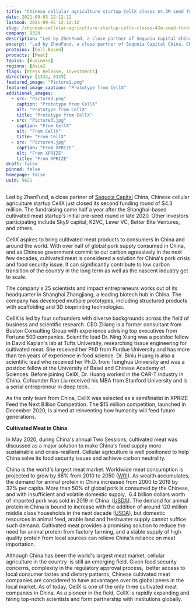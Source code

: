 ```yaml
---
title: "Chinese cellular agriculture startup CellX closes $4.3M seed funding in early 2021"
date: 2021-09-05 12:12:12
lastmod: 2021-09-05 12:12:12
slug: /chinese-cellular-agriculture-startup-cellx-closes-43m-seed-funding-early-2021
company: 8329
description: "Led by ZhenFund, a close partner of Sequoia Capital China, Chinese cellular agriculture startup CellX just closed its second funding round of $4.3 million. The fundraising came half a year after the Shanghai-based cultivated meat startup’s initial pre-seed round in late 2020. Other investors participating include Sky9 capital, K2VC, Lever VC, Better Bite Ventures, and others."
excerpt: "Led by ZhenFund, a close partner of Sequoia Capital China, Chinese cellular agriculture startup CellX just closed its second funding round of $4.3 million. The fundraising came half a year after the Shanghai-based cultivated meat startup’s initial pre-seed round in late 2020. Other investors participating include Sky9 capital, K2VC, Lever VC, Better Bite Ventures, and others."
proteins: [Cell-Based]
products: [Meat]
topics: [Business]
regions: [Asia]
flags: [Press Release, Investments]
directory: [1332, 8329]
featured_image: "Picture1.png"
featured_image_caption: "Prototype from CellX"
additional_images:
  - src: "Picture2.png"
    caption: "Prototype from CellX"
    alt: "Prototype from CellX"
    title: "Prototype from CellX"
  - src: "Picture3.jpg"
    caption: "From CellX"
    alt: "From CellX"
    title: "From CellX"
  - src: "Picture4.jpg"
    caption: "From XPRIZE"
    alt: "From XPRIZE"
    title: "From XPRIZE"
draft: false
pinned: false
homepage: false
uuid: 9621
---
```

Led by ZhenFund, a close partner of [Sequoia
Capital](https://en.wikipedia.org/wiki/Sequoia_Capital) China, Chinese
cellular agriculture startup CellX just closed its second funding round
of \$4.3 million. The fundraising came half a year after the
Shanghai-based cultivated meat startup's initial pre-seed round in late
2020. Other investors participating include Sky9 capital, K2VC, Lever
VC, Better Bite Ventures, and others.

CellX aspires to bring cultivated meat products to consumers in China
and around the world. With over half of global pork supply consumed in
China, and as Chinese government commit to cut carbon agressively in the
next few decades, cultivated meat is considered a solution for China's
pork crisis and food security issue. It can significantly contribute to
low carbon transition of the country in the long term as well as the
nascent industry get to scale.

The company's 25 scientists and impact entrepreneurs works out of its
headquarter in Shanghai Zhangjiang, a leading biotech hub in China. The
company has developed multiple prototypes, including structured products
with scaffolding and 3D bioprinting technologies.

CellX is led by four cofounders with diverse backgrounds across the
field of business and scientific research. CEO Ziliang is a former
consultant from Boston Consulting Group with experience advising top
executives from Fortune 500 companies. Scientific lead Dr. Ning Xiang
was a postdoc fellow in David Kaplan\'s lab at Tufts University,
researching tissue engineering for cultivated meat. She received her PhD
from Purdue University and has more than ten years of experience in food
science. Dr. Binlu Huang is also a scientific lead who received her
Ph.D. from Tsinghua University and was a postdoc fellow at the
University of Basel and Chinese Academy of Sciences. Before joining
CellX, Dr. Huang worked in the CAR-T industry in China. Cofounder Ran
Liu received his MBA from Stanford University and is a serial
entrepreneur in deep tech.

As the only team from China, CellX was selected as a semifinalist in
XPRIZE Feed the Next Billion Competition. The \$15 million competition,
launched in December 2020, is aimed at reinventing how humanity will
feed future generations.

**Cultivated Meat in China**

In May 2020, during China's annual Two Sessions, cultivated meat was
discussed as a major solution to make China's food supply more
sustainable and crisis-resilient. Cellular agriculture is well
positioned to help China solve its food security issues and achieve
carbon neutrality.

China is the world\'s largest meat market. Worldwide meat consumption is
projected to grow by 88% from 2010 to 2050
([WRI](https://www.wri.org/insights/how-sustainably-feed-10-billion-people-2050-21-charts)).
As wealth accumulates, the demand for animal protein in China increased
from 2000 to 2019 by 32% per capita. More than 50% of global pork is
consumed by the Chinese, and with insufficient and volatile domestic
supply,  6.4 billion dollars worth of imported pork was sold in 2019 in
China
 ([USDA](https://www.fas.usda.gov/data/china-evolving-demand-world-s-largest-agricultural-import-market)).
The demand for animal protein in China is bound to increase with the
addition of around 120 million middle class households in the next
decade
([USDA](https://www.fas.usda.gov/data/china-evolving-demand-world-s-largest-agricultural-import-market)),
but domestic resources in animal feed, arable land and freshwater supply
cannot suffice such demand. Cultivated meat provides a promising
solution to reduce the need for animal protein from factory farming, and
a stable supply of high quality protein from local sources can relieve
China\'s reliance on meat importation.

Although China has been the world\'s largest meat market, cellular
agriculture in the country  is still an emerging field. Given food
security concerns, complexity in the regulatory approval process,
 better access to local consumer tastes and dietary patterns, Chinese
cultivated meat companies are considered to have advantages over its
global peers in the local market. As of today, CellX is one of the only
three cultivated meat companies in China. As a pioneer in the field,
CellX is rapidly expanding and hiring top-notch scientists and form
partnership with institutions globally.  

 
